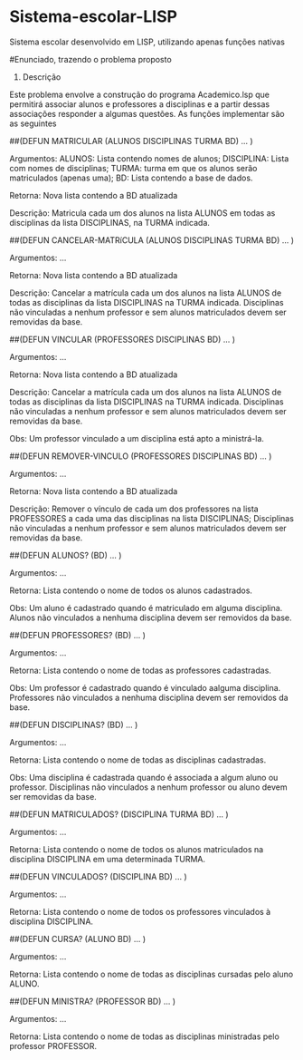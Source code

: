 # Sistema-escolar-LISP
Sistema escolar desenvolvido em LISP, utilizando apenas funções nativas

#Enunciado, trazendo o problema proposto
1. Descrição

Este problema envolve a construção do programa ​Academico.lsp​ que permitirá associar alunos e professores a disciplinas e a partir dessas associações responder a algumas questões. As funções implementar são as seguintes


##(DEFUN MATRICULAR (ALUNOS DISCIPLINAS TURMA BD) ... ) 

Argumentos​: ALUNOS: Lista contendo nomes de alunos; DISCIPLINA: Lista com nomes de disciplinas; TURMA: turma em que os alunos serão matriculados (apenas uma); BD: Lista contendo a base de dados.

Retorna​: Nova lista contendo a BD atualizada

Descrição​: Matricula cada um dos alunos na lista ALUNOS em todas as disciplinas da lista DISCIPLINAS, na TURMA indicada.

##(DEFUN CANCELAR-MATRíCULA (ALUNOS DISCIPLINAS TURMA BD) ... )

Argumentos​: ...

Retorna​: Nova lista contendo a BD atualizada

Descrição​: Cancelar a matrícula cada um dos alunos na lista ALUNOS de todas as disciplinas da lista DISCIPLINAS na TURMA indicada. Disciplinas não vinculadas a nenhum professor e sem alunos matriculados devem ser removidas da base.

##(DEFUN VINCULAR (PROFESSORES DISCIPLINAS BD) ... )

Argumentos​: ...

Retorna​: Nova lista contendo a BD atualizada

Descrição​: Cancelar a matrícula cada um dos alunos na lista ALUNOS de todas as disciplinas da lista DISCIPLINAS na TURMA indicada. Disciplinas não vinculadas a nenhum professor e sem alunos matriculados devem ser removidas da base.

Obs:  Um professor vinculado a um disciplina está apto a ministrá-la.


##(DEFUN REMOVER-VINCULO (PROFESSORES DISCIPLINAS BD) ... )

Argumentos​: ...

Retorna​: Nova lista contendo a BD atualizada

Descrição​: Remover o vínculo de cada um dos professores na lista PROFESSORES a cada uma das disciplinas na lista DISCIPLINAS; Disciplinas não vinculadas a nenhum professor e sem alunos matriculados devem ser removidas da base.

##(DEFUN ALUNOS? (BD) ... )

Argumentos​: ...

Retorna​: Lista contendo o nome de todos os alunos
cadastrados.

Obs​: ​Um aluno é cadastrado quando é matriculado em alguma disciplina. Alunos não vinculados a nenhuma disciplina devem ser removidos da base.



##(DEFUN PROFESSORES? (BD) ... )

Argumentos​: ...

Retorna​: Lista contendo o nome de todas as professores cadastradas.

Obs​: ​Um professor é cadastrado quando é vinculado aalguma disciplina. Professores não vinculados a nenhuma disciplina devem ser removidos da base.

##(DEFUN DISCIPLINAS? (BD) ... )

Argumentos​: ...

Retorna​: Lista contendo o nome de todas as disciplinas cadastradas.

Obs​: ​Uma disciplina é cadastrada quando é associada a algum aluno ou professor. Disciplinas não vinculados a nenhum professor ou aluno devem ser removidas da base.

##(DEFUN MATRICULADOS? (DISCIPLINA TURMA BD) ... ) 

Argumentos​: ...

Retorna​: Lista contendo o nome de todos os alunos matriculados na disciplina DISCIPLINA em uma determinada TURMA.

##(DEFUN VINCULADOS? (DISCIPLINA BD) ... )

Argumentos​: ...

Retorna​: Lista contendo o nome de todos os professores vinculados à disciplina DISCIPLINA.

##(DEFUN CURSA? (ALUNO BD) ... )

Argumentos​: ...

Retorna​: Lista contendo o nome de todas as disciplinas cursadas pelo aluno ALUNO.

##(DEFUN MINISTRA? (PROFESSOR BD) ... )

Argumentos​: ...

Retorna​: Lista contendo o nome de todas as disciplinas ministradas pelo professor PROFESSOR.

